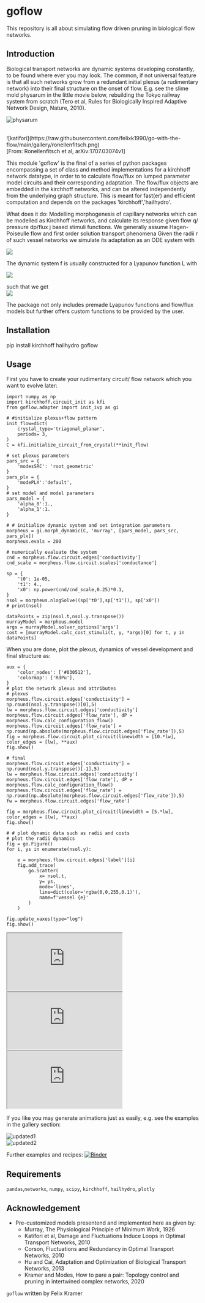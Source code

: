 # goflow

This repository is all about simulating flow driven pruning in biological flow networks.
##  Introduction
Biological transport networks are dynamic systems developing constantly, to be found where ever you may look. The common, if not universal feature is that all such networks grow from a redundant initial plexus (a rudimentary network) into their final structure on the onset of flow. E.g. see the slime mold physarum in the little movie below, rebuilding the Tokyo railway system from scratch (Tero et al, Rules for Biologically Inspired Adaptive Network Design, Nature, 2010).
<br>

![physarum](https://raw.githubusercontent.com/felixk1990/go-with-the-flow/main/gallery/tokyoPhysarum.gif)

<br>
![katifori](https://raw.githubusercontent.com/felixk1990/go-with-the-flow/main/gallery/ronellenfitsch.png)<br>
[From: Ronellenfitsch et al, arXiv:1707.03074v1]<br>

This module 'goflow' is the final of a series of python packages encompassing a set of class and method implementations for a kirchhoff network datatype, in order to to calculate flow/flux on lumped parameter model circuits and their corresponding adaptation. The flow/flux objects are embedded in the kirchhoff networks, and can be altered independently from the underlying graph structure. This is meant for fast(er) and efficient computation and depends on the packages 'kirchhoff','hailhydro'.

What does it do: Modelling morphogenesis of capillary networks which can be modelled as Kirchhoff networks, and calculate its response given flow q/ pressure dp/flux j based stimuli functions. We generally assume Hagen-Poiseulle flow and first order solution transport phenomena Given the radii r of such vessel networks we simulate its adaptation as an ODE system with <br>

<img src="https://render.githubusercontent.com/render/math?math=\dot{r}_i (t) = f_i( \lbrace r \rbrace, \lbrace q \rbrace, \lbrace j \rbrace, ... ) ">

The dynamic system f is usually constructed for a Lyapunov function L with <br>

<img src="https://render.githubusercontent.com/render/math?math=L = \sum_i \alpha_1 p_i^2r_i^4 %2B \alpha_0 r_i^2 %2B+...">

such that we get <br>
<img src="https://render.githubusercontent.com/render/math?math=f_i( \lbrace r \rbrace, \lbrace q \rbrace, \lbrace j \rbrace, ... )= -\frac{dL}{dr_i} ">

The package not only includes premade Lyapunov functions and flow/flux models but further offers custom functions to be provided by the user.
##  Installation
pip install kirchhoff hailhydro goflow
##  Usage
First you have to create your rudimentary circuit/ flow network which you want to evolve later:
```
import numpy as np
import kirchhoff.circuit_init as kfi
from goflow.adapter import init_ivp as gi

# #initialize plexus+flow pattern
init_flow=dict(
    crystal_type='triagonal_planar',
    periods= 3,
)
C = kfi.initialize_circuit_from_crystal(**init_flow)

# set plexus parameters
pars_src = {
    'modesSRC': 'root_geometric'
}
pars_plx = {
    'modePLX':'default',
}
# set model and model parameters
pars_model = {
    'alpha_0':1.,
    'alpha_1':1.
}

# # initialize dynamic system and set integration parameters
morpheus = gi.morph_dynamic(C, 'murray', [pars_model, pars_src, pars_plx])
morpheus.evals = 200

# numerically evaluate the system
cnd = morpheus.flow.circuit.edges['conductivity']
cnd_scale = morpheus.flow.circuit.scales['conductance']

sp = {
    't0': 1e-05,
    't1': 4.,
    'x0': np.power(cnd/cnd_scale,0.25)*0.1,
}
nsol = morpheus.nlogSolve((sp['t0'],sp['t1']), sp['x0'])
# print(nsol)

dataPoints = zip(nsol.t,nsol.y.transpose())
murrayModel = morpheus.model
args = murrayModel.solver_options['args']
cost = [murrayModel.calc_cost_stimuli(t, y, *args)[0] for t, y in dataPoints]
```

When you are done, plot the plexus, dynamics of vessel development and final structure as:
```
aux = {
    'color_nodes': ['#030512'],
    'colormap': ['RdPu'],
}
# plot the network plexus and attributes
# plexus
morpheus.flow.circuit.edges['conductivity'] = np.round(nsol.y.transpose()[0],5)
lw = morpheus.flow.circuit.edges['conductivity']
morpheus.flow.circuit.edges['flow_rate'], dP = morpheus.flow.calc_configuration_flow()
morpheus.flow.circuit.edges['flow_rate'] = np.round(np.absolute(morpheus.flow.circuit.edges['flow_rate']),5)
fig = morpheus.flow.circuit.plot_circuit(linewidth = [10.*lw], color_edges = [lw], **aux)
fig.show()

# final
morpheus.flow.circuit.edges['conductivity'] = np.round(nsol.y.transpose()[-1],5)
lw = morpheus.flow.circuit.edges['conductivity']
morpheus.flow.circuit.edges['flow_rate'], dP = morpheus.flow.calc_configuration_flow()
morpheus.flow.circuit.edges['flow_rate'] = np.round(np.absolute(morpheus.flow.circuit.edges['flow_rate']),5)
fw = morpheus.flow.circuit.edges['flow_rate']

fig = morpheus.flow.circuit.plot_circuit(linewidth = [5.*lw], color_edges = [lw], **aux)
fig.show()

# # plot dynamic data such as radii and costs
# plot the radii dynamics
fig = go.Figure()
for i, ys in enumerate(nsol.y):

    e = morpheus.flow.circuit.edges['label'][i]
    fig.add_trace(
        go.Scatter(
            x= nsol.t,
            y= ys,
            mode='lines',
            line=dict(color='rgba(0,0,255,0.1)'),
            name=f'vessel {e}'
        )
    )

fig.update_xaxes(type="log")
fig.show()
```
<iframe src="https://felixk1990.github.io/go-with-the-flow/plexus.html" title="plexus"></iframe><br>
<iframe src="https://felixk1990.github.io/go-with-the-flow/dynamics.html" title="dynamics"></iframe><br>
<iframe src="https://felixk1990.github.io/go-with-the-flow/final.html" title="final"></iframe><br>

If you like you may generate animations just as easily, e.g. see the examples in the gallery section:

![updated1](https://raw.githubusercontent.com/felixk1990/go-with-the-flow/main/gallery/murray_triagonal_plexus.gif)<br>
![updated2](https://raw.githubusercontent.com/felixk1990/go-with-the-flow/main/gallery/murray_triagonal_dynm.gif)<br>

Further examples and recipes: [![Binder](https://mybinder.org/badge_logo.svg)](https://mybinder.org/v2/gh/felixk1990/go-with-the-flow/examples)
##  Requirements
``` pandas ```,``` networkx ```, ``` numpy ```, ``` scipy ```, ``` kirchhoff ```, ``` hailhydro ```, ```plotly```

## Acknowledgement
* Pre-customized models presentend and implemented here as given by:
    *  Murray, The Physiological Principle of Minimum Work, 1926
    *  Katifori et al, Damage and Fluctuations Induce Loops in Optimal Transport Networks, 2010
    *  Corson, Fluctuations and Redundancy in Optimal Transport Networks, 2010
    *  Hu and Cai, Adaptation and Optimization of Biological Transport Networks, 2013
    *  Kramer and Modes, How to pare a pair: Topology control and pruning in intertwined complex networks, 2020

```goflow``` written by Felix Kramer
